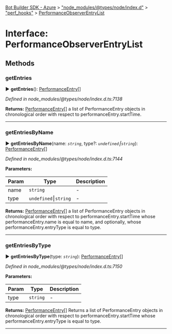 [Bot Builder SDK - Azure](../README.md) > ["node_modules/@types/node/index.d"](../modules/_node_modules__types_node_index_d_.md) > ["perf_hooks"](../modules/_node_modules__types_node_index_d_._perf_hooks_.md) > [PerformanceObserverEntryList](../interfaces/_node_modules__types_node_index_d_._perf_hooks_.performanceobserverentrylist.md)



# Interface: PerformanceObserverEntryList


## Methods
<a id="getentries"></a>

###  getEntries

► **getEntries**(): [PerformanceEntry](_node_modules__types_node_index_d_._perf_hooks_.performanceentry.md)[]



*Defined in node_modules/@types/node/index.d.ts:7138*






**Returns:** [PerformanceEntry](_node_modules__types_node_index_d_._perf_hooks_.performanceentry.md)[]
a list of PerformanceEntry objects in chronological order with respect to performanceEntry.startTime.






___

<a id="getentriesbyname"></a>

###  getEntriesByName

► **getEntriesByName**(name: *`string`*, type?: *`undefined`⎮`string`*): [PerformanceEntry](_node_modules__types_node_index_d_._perf_hooks_.performanceentry.md)[]



*Defined in node_modules/@types/node/index.d.ts:7144*




**Parameters:**

| Param | Type | Description |
| ------ | ------ | ------ |
| name | `string`   |  - |
| type | `undefined`⎮`string`   |  - |





**Returns:** [PerformanceEntry](_node_modules__types_node_index_d_._perf_hooks_.performanceentry.md)[]
a list of PerformanceEntry objects in chronological order with respect to performanceEntry.startTime
whose performanceEntry.name is equal to name, and optionally, whose performanceEntry.entryType is equal to type.






___

<a id="getentriesbytype"></a>

###  getEntriesByType

► **getEntriesByType**(type: *`string`*): [PerformanceEntry](_node_modules__types_node_index_d_._perf_hooks_.performanceentry.md)[]



*Defined in node_modules/@types/node/index.d.ts:7150*




**Parameters:**

| Param | Type | Description |
| ------ | ------ | ------ |
| type | `string`   |  - |





**Returns:** [PerformanceEntry](_node_modules__types_node_index_d_._perf_hooks_.performanceentry.md)[]
Returns a list of PerformanceEntry objects in chronological order with respect to performanceEntry.startTime
whose performanceEntry.entryType is equal to type.






___



